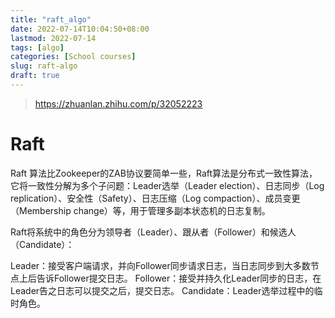 ```yaml
---
title: "raft_algo"
date: 2022-07-14T10:04:50+08:00
lastmod: 2022-07-14
tags: [algo]
categories: [School courses]
slug: raft-algo
draft: true
---
```

> https://zhuanlan.zhihu.com/p/32052223
# Raft

Raft 算法比Zookeeper的ZAB协议要简单一些，Raft算法是分布式一致性算法，它将一致性分解为多个子问题：Leader选举（Leader election）、日志同步（Log replication）、安全性（Safety）、日志压缩（Log compaction）、成员变更（Membership change）等，用于管理多副本状态机的日志复制。

Raft将系统中的角色分为领导者（Leader）、跟从者（Follower）和候选人（Candidate）：

Leader：接受客户端请求，并向Follower同步请求日志，当日志同步到大多数节点上后告诉Follower提交日志。
Follower：接受并持久化Leader同步的日志，在Leader告之日志可以提交之后，提交日志。
Candidate：Leader选举过程中的临时角色。






























